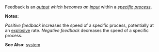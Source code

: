 Feedback is an *[output](https://github.com/gcassel/Modular-Organization-Terminology/blob/master/terms/output.md) which becomes an [input](https://github.com/gcassel/Modular-Organization-Terminology/blob/master/terms/input.md)* within a *[specific](https://github.com/gcassel/Modular-Organization-Terminology/blob/master/terms/specific.md) [process](https://github.com/gcassel/Modular-Organization-Terminology/blob/master/terms/process.md)*.

**Notes:** 

*Positive feedback* increases the speed of a specific process, potentially at an [explosive](https://github.com/gcassel/Modular-Organization-Terminology/blob/master/terms/explosion.md) rate.  *Negative feedback* decreases the speed of a specific process.
		
**See Also:**  [system](https://github.com/gcassel/Modular-Organization-Terminology/blob/master/terms/system.md)
